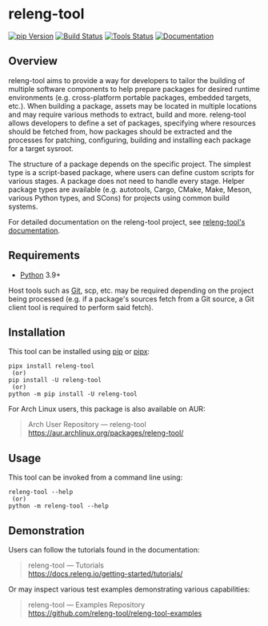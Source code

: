 # releng-tool

[![pip Version](https://badgen.net/pypi/v/releng-tool?label=PyPI)](https://pypi.python.org/pypi/releng-tool)
[![Build Status](https://github.com/releng-tool/releng-tool/actions/workflows/build.yml/badge.svg)](https://github.com/releng-tool/releng-tool/actions/workflows/build.yml)
[![Tools Status](https://github.com/releng-tool/releng-tool/actions/workflows/check-tools.yml/badge.svg)](https://github.com/releng-tool/releng-tool/actions/workflows/check-tools.yml)
[![Documentation](https://badgen.net/badge/Documentation/releng.io/333333)](https://docs.releng.io)

## Overview

releng-tool aims to provide a way for developers to tailor the building of
multiple software components to help prepare packages for desired runtime
environments (e.g. cross-platform portable packages, embedded targets, etc.).
When building a package, assets may be located in multiple locations and may
require various methods to extract, build and more. releng-tool allows
developers to define a set of packages, specifying where resources should be
fetched from, how packages should be extracted and the processes for
patching, configuring, building and installing each package for a target
sysroot.

The structure of a package depends on the specific project. The simplest
type is a script-based package, where users can define custom scripts for
various stages. A package does not need to handle every stage. Helper
package types are available (e.g. autotools, Cargo, CMake, Make, Meson,
various Python types, and SCons) for projects using common build systems.

For detailed documentation on the releng-tool project, see
[releng-tool's documentation][releng-tool-doc].

## Requirements

* [Python][python] 3.9+

Host tools such as [Git][git], scp, etc. may be required depending on the
project being processed (e.g. if a package's sources fetch from a Git source,
a Git client tool is required to perform said fetch).

## Installation

This tool can be installed using [pip][pip] or [pipx][pipx]:

```shell
pipx install releng-tool
 (or)
pip install -U releng-tool
 (or)
python -m pip install -U releng-tool
```

For Arch Linux users, this package is also available on AUR:

> Arch User Repository — releng-tool \
> https://aur.archlinux.org/packages/releng-tool/

## Usage

This tool can be invoked from a command line using:

```shell
releng-tool --help
 (or)
python -m releng-tool --help
```

## Demonstration

Users can follow the tutorials found in the documentation:

> releng-tool — Tutorials \
> https://docs.releng.io/getting-started/tutorials/

Or may inspect various test examples demonstrating various capabilities:

> releng-tool — Examples Repository \
> https://github.com/releng-tool/releng-tool-examples


[git]: https://git-scm.com/
[pip]: https://pip.pypa.io/
[pipx]: https://pipx.pypa.io/
[python]: https://www.python.org/
[releng-tool-doc]: https://docs.releng.io/

